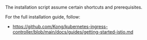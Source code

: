 The installation script assume certain shortcuts and prerequisites.

For the full installation guide, follow: 

- https://github.com/Kong/kubernetes-ingress-controller/blob/main/docs/guides/getting-started-istio.md

